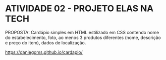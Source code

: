 # ATIVIDADE 02 - PROJETO ELAS NA TECH 
PROPOSTA: Cardápio simples em HTML estilizado em CSS contendo nome do estabelecimento, foto, ao menos 3 produtos diferentes (nome, descrição e preço do item), dados de localização.

https://daniegoms.github.io/cardapio/

